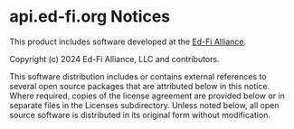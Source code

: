 # api.ed-fi.org Notices

This product includes software developed at the [Ed-Fi
Alliance](https://www.ed-fi.org).

Copyright (c) 2024 Ed-Fi Alliance, LLC and contributors.

This software distribution includes or contains external references to several
open source packages that are attributed below in this notice. Where required,
copies of the license agreement are provided below or in separate files in the
Licenses subdirectory. Unless noted below, all open source software is
distributed in its original form without modification.
